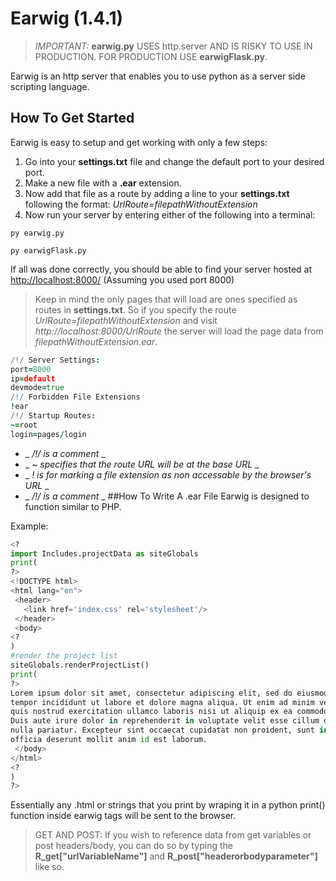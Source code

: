 # Earwig (1.4.1)
>_IMPORTANT:_ __earwig.py__ USES http.server AND IS RISKY TO USE IN PRODUCTION.  FOR PRODUCTION USE __earwigFlask.py__.

 Earwig is an http server that enables you to use python as a server side scripting language.
 ## How To Get Started
 Earwig is easy to setup and get working with only a few steps:
1. Go into your __settings.txt__ file and change the default port to your desired port.
2. Make a new file with a __.ear__ extension.
3. Now add that file as a route by adding a line to your __settings.txt__ following the format: _UrlRoute=filepathWithoutExtension_
4. Now run your server by entering either of the following into a terminal:
```shell
py earwig.py
```

```shell
py earwigFlask.py
```
If all was done correctly, you should be able to find your server hosted at [http://localhost:8000/](http://localhost:8000/) (Assuming you used port 8000)

> Keep in mind the only pages that will load are ones specified as routes in __settings.txt__.  So if you specify the route _UrlRoute=filepathWithoutExtension_ and visit _http://localhost:8000/UrlRoute_ the server will load the page data from _filepathWithoutExtension.ear_.
```coffee
/!/ Server Settings:
port=8000
ip=default
devmode=true
/!/ Forbidden File Extensions
!ear
/!/ Startup Routes:
~=root
login=pages/login
```
 - _ _/!/ is a comment_ _
 - _ _~ specifies that the route URL will be at the base URL_ _
 - _ _! is for marking a file extension as non accessable by the browser's URL_ _
 - _ _/!/ is a comment_ _
 ##How To Write A .ear File
 Earwig is designed to function similar to PHP.  
 
 Example:
 ```python
 <?
import Includes.projectData as siteGlobals
print(
?>
<!DOCTYPE html>
<html lang="en">
  <header>
	<link href='index.css' rel='stylesheet'/>
  </header>
  <body>
<?
)
#render the project list
siteGlobals.renderProjectList()
print(
?>
Lorem ipsum dolor sit amet, consectetur adipiscing elit, sed do eiusmod 
tempor incididunt ut labore et dolore magna aliqua. Ut enim ad minim veniam,
quis nostrud exercitation ullamco laboris nisi ut aliquip ex ea commodo consequat.
Duis aute irure dolor in reprehenderit in voluptate velit esse cillum dolore eu fugiat
nulla pariatur. Excepteur sint occaecat cupidatat non proident, sunt in culpa qui
officia deserunt mollit anim id est laborum.
  </body>
</html>
<?
)
?>
```
Essentially any .html or strings that you print by wraping it in a python print() function inside earwig tags _<? ?>_ will be sent to the browser.
> GET AND POST: If you wish to reference data from get variables or post headers/body, you can do so by typing the **R_get["urlVariableName"]** and **R_post["headerorbodyparameter"]** like so.
